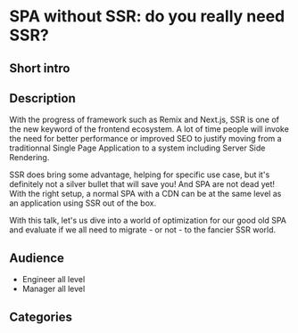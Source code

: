 # SPA without SSR: do you really need SSR?

## Short intro

## Description

With the progress of framework such as Remix and Next.js, SSR is one of the new keyword of the frontend ecosystem. A lot of time people will invoke the need for better performance or improved SEO to justify moving from a traditionnal Single Page Application to a system including Server Side Rendering.

SSR does bring some advantage, helping for specific use case, but it's definitely not a silver bullet that will save you! And SPA are not dead yet! 
With the right setup, a normal SPA with a CDN can be at the same level as an application using SSR out of the box.

With this talk, let's us dive into a world of optimization for our good old SPA and evaluate if we all need to migrate - or not - to the fancier SSR world.

## Audience

- Engineer all level
- Manager all level

## Categories